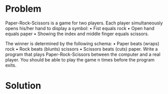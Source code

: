 # Problem
Paper-Rock-Scissors is a game for two players. Each player simultaneously opens his/her hand to display
a symbol:
• Fist equals rock
• Open hand equals paper
• Showing the index and middle finger equals scissors.

The winner is determined by the following schema:
• Paper beats (wraps) rock
• Rock beats (blunts) scissors
• Scissors beats (cuts) paper.
Write a program that plays Paper-Rock-Scissors between the computer and a real player. You should be
able to play the game n times before the program exits.

# Solution